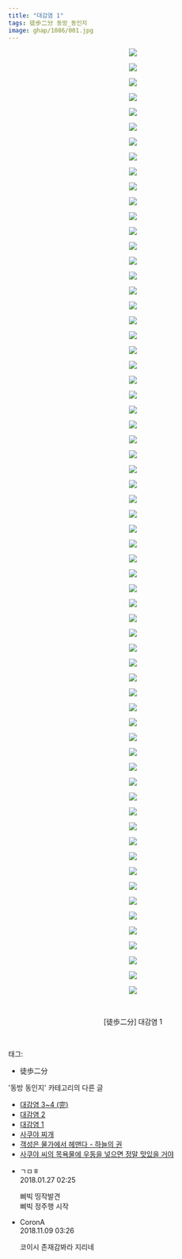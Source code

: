 ```yaml
---
title: "대감염 1"
tags: 徒歩二分 동방_동인지
image: ghap/1086/001.jpg
---
```

<div class="article">
<p style="text-align: center; clear: none; float: none;"><img src="{{ site.nasurl }}/ghap/1086/001.jpg"/></p>
<p style="text-align: center; clear: none; float: none;"><img src="{{ site.nasurl }}/ghap/1086/002.jpg"/></p>
<p style="text-align: center; clear: none; float: none;"><img src="{{ site.nasurl }}/ghap/1086/003.jpg"/></p>
<p style="text-align: center; clear: none; float: none;"><img src="{{ site.nasurl }}/ghap/1086/004.jpg"/></p>
<p style="text-align: center; clear: none; float: none;"><img src="{{ site.nasurl }}/ghap/1086/005.jpg"/></p>
<p style="text-align: center; clear: none; float: none;"><img src="{{ site.nasurl }}/ghap/1086/006.jpg"/></p>
<p style="text-align: center; clear: none; float: none;"><img src="{{ site.nasurl }}/ghap/1086/007.jpg"/></p>
<p style="text-align: center; clear: none; float: none;"><img src="{{ site.nasurl }}/ghap/1086/008.jpg"/></p>
<p style="text-align: center; clear: none; float: none;"><img src="{{ site.nasurl }}/ghap/1086/009.jpg"/></p>
<p style="text-align: center; clear: none; float: none;"><img src="{{ site.nasurl }}/ghap/1086/010.jpg"/></p>
<p style="text-align: center; clear: none; float: none;"><img src="{{ site.nasurl }}/ghap/1086/011.jpg"/></p>
<p style="text-align: center; clear: none; float: none;"><img src="{{ site.nasurl }}/ghap/1086/012.jpg"/></p>
<p style="text-align: center; clear: none; float: none;"><img src="{{ site.nasurl }}/ghap/1086/013.jpg"/></p>
<p style="text-align: center; clear: none; float: none;"><img src="{{ site.nasurl }}/ghap/1086/014.jpg"/></p>
<p style="text-align: center; clear: none; float: none;"><img src="{{ site.nasurl }}/ghap/1086/015.jpg"/></p>
<p style="text-align: center; clear: none; float: none;"><img src="{{ site.nasurl }}/ghap/1086/016.jpg"/></p>
<p style="text-align: center; clear: none; float: none;"><img src="{{ site.nasurl }}/ghap/1086/017.jpg"/></p>
<p style="text-align: center; clear: none; float: none;"><img src="{{ site.nasurl }}/ghap/1086/018.jpg"/></p>
<p style="text-align: center; clear: none; float: none;"><img src="{{ site.nasurl }}/ghap/1086/019.jpg"/></p>
<p style="text-align: center; clear: none; float: none;"><img src="{{ site.nasurl }}/ghap/1086/020.jpg"/></p>
<p style="text-align: center; clear: none; float: none;"><img src="{{ site.nasurl }}/ghap/1086/021.jpg"/></p>
<p style="text-align: center; clear: none; float: none;"><img src="{{ site.nasurl }}/ghap/1086/022.jpg"/></p>
<p style="text-align: center; clear: none; float: none;"><img src="{{ site.nasurl }}/ghap/1086/023.jpg"/></p>
<p style="text-align: center; clear: none; float: none;"><img src="{{ site.nasurl }}/ghap/1086/024.jpg"/></p>
<p style="text-align: center; clear: none; float: none;"><img src="{{ site.nasurl }}/ghap/1086/025.jpg"/></p>
<p style="text-align: center; clear: none; float: none;"><img src="{{ site.nasurl }}/ghap/1086/026.jpg"/></p>
<p style="text-align: center; clear: none; float: none;"><img src="{{ site.nasurl }}/ghap/1086/027.jpg"/></p>
<p style="text-align: center; clear: none; float: none;"><img src="{{ site.nasurl }}/ghap/1086/028.jpg"/></p>
<p style="text-align: center; clear: none; float: none;"><img src="{{ site.nasurl }}/ghap/1086/029.jpg"/></p>
<p style="text-align: center; clear: none; float: none;"><img src="{{ site.nasurl }}/ghap/1086/030.jpg"/></p>
<p style="text-align: center; clear: none; float: none;"><img src="{{ site.nasurl }}/ghap/1086/031.jpg"/></p>
<p style="text-align: center; clear: none; float: none;"><img src="{{ site.nasurl }}/ghap/1086/032.jpg"/></p>
<p style="text-align: center; clear: none; float: none;"><img src="{{ site.nasurl }}/ghap/1086/033.jpg"/></p>
<p style="text-align: center; clear: none; float: none;"><img src="{{ site.nasurl }}/ghap/1086/034.jpg"/></p>
<p style="text-align: center; clear: none; float: none;"><img src="{{ site.nasurl }}/ghap/1086/035.jpg"/></p>
<p style="text-align: center; clear: none; float: none;"><img src="{{ site.nasurl }}/ghap/1086/036.jpg"/></p>
<p style="text-align: center; clear: none; float: none;"><img src="{{ site.nasurl }}/ghap/1086/037.jpg"/></p>
<p style="text-align: center; clear: none; float: none;"><img src="{{ site.nasurl }}/ghap/1086/038.jpg"/></p>
<p style="text-align: center; clear: none; float: none;"><img src="{{ site.nasurl }}/ghap/1086/039.jpg"/></p>
<p style="text-align: center; clear: none; float: none;"><img src="{{ site.nasurl }}/ghap/1086/040.jpg"/></p>
<p style="text-align: center; clear: none; float: none;"><img src="{{ site.nasurl }}/ghap/1086/041.jpg"/></p>
<p style="text-align: center; clear: none; float: none;"><img src="{{ site.nasurl }}/ghap/1086/042.jpg"/></p>
<p style="text-align: center; clear: none; float: none;"><img src="{{ site.nasurl }}/ghap/1086/043.jpg"/></p>
<p style="text-align: center; clear: none; float: none;"><img src="{{ site.nasurl }}/ghap/1086/044.jpg"/></p>
<p style="text-align: center; clear: none; float: none;"><img src="{{ site.nasurl }}/ghap/1086/045.jpg"/></p>
<p style="text-align: center; clear: none; float: none;"><img src="{{ site.nasurl }}/ghap/1086/046.jpg"/></p>
<p style="text-align: center; clear: none; float: none;"><img src="{{ site.nasurl }}/ghap/1086/047.jpg"/></p>
<p style="text-align: center; clear: none; float: none;"><img src="{{ site.nasurl }}/ghap/1086/048.jpg"/></p>
<p style="text-align: center; clear: none; float: none;"><img src="{{ site.nasurl }}/ghap/1086/049.jpg"/></p>
<p style="text-align: center; clear: none; float: none;"><img src="{{ site.nasurl }}/ghap/1086/050.jpg"/></p>
<p style="text-align: center; clear: none; float: none;"><img src="{{ site.nasurl }}/ghap/1086/051.jpg"/></p>
<p style="text-align: center; clear: none; float: none;"><img src="{{ site.nasurl }}/ghap/1086/052.jpg"/></p>
<p style="text-align: center; clear: none; float: none;"><img src="{{ site.nasurl }}/ghap/1086/053.jpg"/></p>
<p style="text-align: center; clear: none; float: none;"><img src="{{ site.nasurl }}/ghap/1086/054.jpg"/></p>
<p style="text-align: center; clear: none; float: none;"><img src="{{ site.nasurl }}/ghap/1086/055.jpg"/></p>
<p style="text-align: center; clear: none; float: none;"><img src="{{ site.nasurl }}/ghap/1086/056.jpg"/></p>
<p style="text-align: center; clear: none; float: none;"><img src="{{ site.nasurl }}/ghap/1086/057.jpg"/></p>
<p style="text-align: center; clear: none; float: none;"><img src="{{ site.nasurl }}/ghap/1086/058.jpg"/></p>
<p style="text-align: center; clear: none; float: none;"><img src="{{ site.nasurl }}/ghap/1086/059.jpg"/></p>
<p style="text-align: center; clear: none; float: none;"><img src="{{ site.nasurl }}/ghap/1086/060.jpg"/></p>
<p style="text-align: center; clear: none; float: none;"><img src="{{ site.nasurl }}/ghap/1086/061.jpg"/></p>
<p style="text-align: center; clear: none; float: none;"><img src="{{ site.nasurl }}/ghap/1086/062.jpg"/></p>
<p style="text-align: center; clear: none; float: none;"><img src="{{ site.nasurl }}/ghap/1086/063.jpg"/></p>
<p style="text-align: center; clear: none; float: none;"><img src="{{ site.nasurl }}/ghap/1086/064.jpg"/></p>
<p style="text-align: center; clear: none; float: none;"><br/></p>
<p style="text-align: center; clear: none; float: none;">[徒歩二分] 대감염 1</p>
<p><br/></p>
</div><div class="tagTrail">
<p>태그: </p>
<ul>
<li>徒歩二分</li>
</ul>
</div><div class="another">
<p>'동방 동인지' 카테고리의 다른 글</p>
<ul>
<li><a href="/2016-07-25-ghap_1088">대감염 3~4 (完)</a></li>
<li><a href="/2016-07-25-ghap_1087">대감염 2</a></li>
<li><a href="/2016-07-25-ghap_1086">대감염 1</a></li>
<li><a href="/2016-07-25-ghap_1085">사쿠야 찌개</a></li>
<li><a href="/2016-07-25-ghap_1084">객성은 물가에서 헤맨다 - 하늘의 권</a></li>
<li><a href="/2016-07-24-ghap_1082">사쿠야 씨의 목욕물에 우동을 넣으면 정말 맛있을 거야</a></li>
</ul>
</div><div class="cb_module cb_fluid">
<div class="cb_wrt cb_profile">
<div class="comment">
<ul>
<li class="cb_thumb_off" id="comment15184005">
<div class="cb_comment_area">
<div class="cb_info_area">
<div class="cb_section">
<span class="cb_nick_name">ㄱㅁㅎ</span>
</div>
<div class="cb_section">
<span class="cb_date">2018.01.27 02:25 </span>
</div>
</div>
<div class="cb_dsc_comment">
<p class="cb_dsc">
											삐빅 띵작발견<br/>
삐빅 정주행 시작
										</p>
</div>
</div></li>
<li class="cb_thumb_off" id="comment15370211">
<div class="cb_comment_area">
<div class="cb_info_area">
<div class="cb_section">
<span class="cb_nick_name">CoronA</span>
</div>
<div class="cb_section">
<span class="cb_date">2018.11.09 03:26 </span>
</div>
</div>
<div class="cb_dsc_comment">
<p class="cb_dsc">
											코이시 존재감봐라 지리네
										</p>
</div>
</div></li>
</ul>
</div>
</div><!-- commentList close -->
</div>